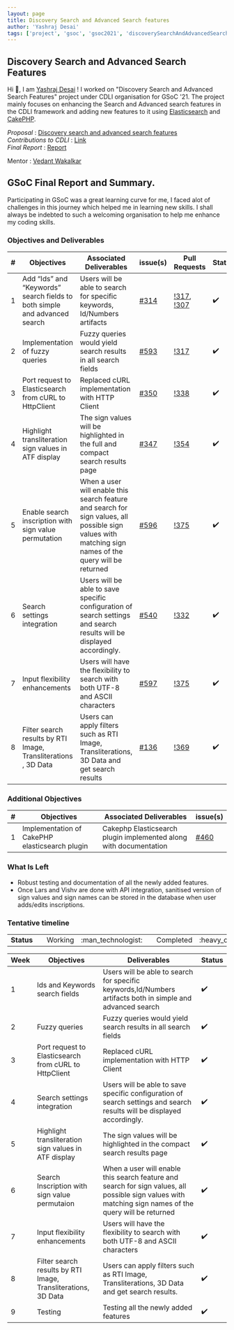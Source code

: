 ```yaml
---
layout: page
title: Discovery Search and Advanced Search features
author: 'Yashraj Desai'
tags: ['project', 'gsoc', 'gsoc2021', 'discoverySearchAndAdvancedSearchFeatures']
---
```


## Discovery Search and Advanced Search Features

Hi 👋, I am [Yashraj Desai](https://www.linkedin.com/in/yashraj-desai-55a78a1a5/) ! I worked on "Discovery Search and Advanced Search Features" project under CDLI organisation for GSoC '21. 
The project mainly focuses on enhancing the Search and Advanced search features in the CDLI framework and adding new features to it using [Elasticsearch](https://www.elastic.co/elasticsearch/) and [CakePHP](https://cakephp.org/).

<i>Proposal</i> : [Discovery search and advanced search features](https://docs.google.com/document/d/1WEeNnALSUN4yecCbYxuDyMNUMOzkGcev6Dss4XuNydc/edit#)\
<i>Contributions to CDLI</i> : [Link](https://gitlab.com/cdli/framework/-/merge_requests?scope=all&state=all&author_username=yashrajdesai30)\
<i>Final Report</i> : [Report](https://github.com/yashrajdesai/GSoC-2021-Report/blob/main/README.md#-google-summer-of-code-2021-)

Mentor : [Vedant Wakalkar](https://www.linkedin.com/in/karna98/)

## GSoC Final Report and Summary.
Participating in GSoC was a great learning curve for me, I faced alot of challenges in this journey which helped me in learning new skills.
I shall always be indebted to such a welcoming organisation to help me enhance my coding skills.

### Objectives and Deliverables

| \# | Objectives                    | Associated Deliverables         | issue(s) | Pull Requests |    Status |
| --- | ----------------------------- | -------------------------------------------- | -------- | -------- | ---- |
| 1 |  Add “Ids” and “Keywords” search fields to both simple and advanced search | Users will be able to search for specific keywords, Id/Numbers artifacts | [#314](https://gitlab.com/cdli/framework/-/issues/314) | [!317](https://gitlab.com/cdli/framework/-/merge_requests/317), [!307](https://gitlab.com/cdli/framework/-/merge_requests/307) |:heavy_check_mark:|
| 2 | Implementation of fuzzy queries | Fuzzy queries would yield search results in all search fields|[#593](https://gitlab.com/cdli/framework/-/issues/593) | [!317](https://gitlab.com/cdli/framework/-/merge_requests/317) |:heavy_check_mark: |
| 3 | Port request to Elasticsearch from cURL to HttpClient | Replaced cURL implementation with HTTP Client|[#350](https://gitlab.com/cdli/framework/-/issues/350)| [!338](https://gitlab.com/cdli/framework/-/merge_requests/338) | :heavy_check_mark: |
| 4 | Highlight transliteration sign values in ATF display |The sign values will be highlighted in the full and compact search results page|[#347](https://gitlab.com/cdli/framework/-/issues/347)| [!354](https://gitlab.com/cdli/framework/-/merge_requests/354) | :heavy_check_mark: |
| 5 | Enable search inscription with sign value permutation |When a user will enable this search feature and search for sign values, all possible sign values with matching sign names of the query will be returned| [#596](https://gitlab.com/cdli/framework/-/issues/596) | [!375](https://gitlab.com/cdli/framework/-/merge_requests/375) |:heavy_check_mark: |
| 6 | Search settings integration | Users will be able to save specific configuration of search settings and search results will be displayed accordingly. |[#540](https://gitlab.com/cdli/framework/-/issues/540) | [!332](https://gitlab.com/cdli/framework/-/merge_requests/332) | :heavy_check_mark: |
| 7 | Input flexibility enhancements |Users will have the flexibility to search with both UTF-8 and ASCII characters |[#597](https://gitlab.com/cdli/framework/-/issues/597)|[!375](https://gitlab.com/cdli/framework/-/merge_requests/375) |:heavy_check_mark: |
| 8 | Filter search results by RTI Image, Transliterations , 3D Data | Users can apply filters such as RTI Image, Transliterations, 3D Data and get search results | [#136](https://gitlab.com/cdli/framework/-/issues/136) | [!369](https://gitlab.com/cdli/framework/-/merge_requests/369) |:heavy_check_mark: |

### Additional Objectives

| \#  | Objectives         | Associated Deliverables                                             | issue(s) |
| --- | ------------------ | ------------------------------------------------------------------- | -------- |
| 1 | Implementation of CakePHP elasticsearch plugin  | Cakephp Elasticsearch plugin implemented along with documentation | [#460](https://gitlab.com/cdli/framework/-/issues/460) |

### What Is Left
* Robust testing and documentation of all the newly added features.
* Once Lars and Vishv are done with API integration, sanitised version of sign values and sign names can be stored in the database when user adds/edits inscriptions.



### Tentative timeline  

<table>
  <tr>
    <td> <strong>Status</strong> </td> 
    <td></td>
    <td align="center"> Working </td>
    <td align="center"> :man_technologist: </td>
    <td></td>
    <td align="center"> Completed </td>
    <td align="center"> :heavy_check_mark: </td>
  </tr>
</table>

| Week  |Objectives | Deliverables | Status |
|---|---|---|---|
|1|Ids and Keywords search fields|Users will be able to search for specific keywords,Id/Numbers artifacts both in simple and advanced search|:heavy_check_mark:|
|2|Fuzzy queries|Fuzzy queries would yield search results in all search fields|:heavy_check_mark:|
|3|Port request to Elasticsearch from cURL to HttpClient|Replaced cURL implementation with HTTP Client|:heavy_check_mark:|
|4| Search settings integration | Users will be able to save specific configuration of search settings and search results will be displayed accordingly.| :heavy_check_mark: |
|5|Highlight transliteration sign values in ATF display|The sign values will be highlighted in the compact search results page|:heavy_check_mark:|
|6|Search Inscription with sign value permutaion|When a user will enable this search feature and search for sign values, all possible sign values with matching sign names of the query will be returned| :heavy_check_mark: |
|7|Input flexibility enhancements|Users will have the flexibility to search with both UTF-8 and ASCII characters| :heavy_check_mark: |
|8|Filter search results by RTI Image, Transliterations, 3D Data|Users can apply filters such as RTI Image, Transliterations, 3D Data and get search results.|:heavy_check_mark: |
|9|Testing |Testing all the newly added features| :heavy_check_mark: |
